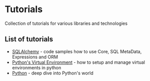 # Tutorials
Collection of tutorials for various libraries and technologies

## List of tutorials

 - [SQLAlchemy](/sqlalchemy) - code samples how to use Core, SQL MetaData, Expressions and ORM
 - [Python's Virtual Environment](/virtualenv) - how to setup and manage virtual environments in python
 - [Python](/python) - deep dive into Python's world

